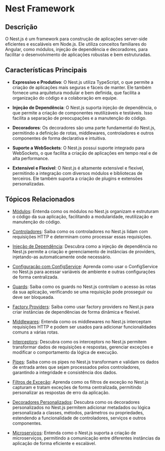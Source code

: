 # Nest Framework

## Descrição

O Nest.js é um framework para construção de aplicações server-side eficientes e escaláveis em Node.js. Ele utiliza conceitos familiares do Angular, como módulos, injeção de dependência e decoradores, para facilitar o desenvolvimento de aplicações robustas e bem estruturadas.

## Características Principais

- **Expressivo e Produtivo**: O Nest.js utiliza TypeScript, o que permite a criação de aplicações mais seguras e fáceis de manter. Ele também fornece uma arquitetura modular e bem definida, que facilita a organização do código e a colaboração em equipe.

- **Injeção de Dependência**: O Nest.js suporta injeção de dependência, o que permite a criação de componentes reutilizáveis e testáveis. Isso facilita a separação de preocupações e a manutenção do código.

- **Decoradores**: Os decoradores são uma parte fundamental do Nest.js, permitindo a definição de rotas, middlewares, controladores e outros componentes de forma declarativa e intuitiva.

- **Suporte a WebSockets**: O Nest.js possui suporte integrado para WebSockets, o que facilita a criação de aplicações em tempo real e de alta performance.

- **Extensível e Flexível**: O Nest.js é altamente extensível e flexível, permitindo a integração com diversos módulos e bibliotecas de terceiros. Ele também suporta a criação de plugins e extensões personalizadas.

## Tópicos Relacionados

- [Módulos](./NEST_MODULE.MD): Entenda como os módulos no Nest.js organizam e estruturam o código da sua aplicação, facilitando a modularidade, reutilização e manutenção do código.
  
- [Controladores](./NEST_CONTROLLERS.MD): Saiba como os controladores no Nest.js lidam com requisições HTTP e determinam como processar essas requisições.

- [Injeção de Dependência](./NEST_PROVIDERS.MD): Descubra como a injeção de dependência no Nest.js permite a criação e gerenciamento de instâncias de providers, injetando-as automaticamente onde necessário.

- [Configuração com ConfigService](./NEST_CONFIG_SERVICE.MD): Aprenda como usar o ConfigService no Nest.js para acessar variáveis de ambiente e outras configurações de forma centralizada.

- [Guards](./NEST_GUARDS.MD): Saiba como os guards no Nest.js controlam o acesso às rotas da sua aplicação, verificando se uma requisição pode prosseguir ou deve ser bloqueada.

- [Factory Providers](./NEST_FACTORY.MD): Saiba como usar factory providers no Nest.js para criar instâncias de dependências de forma dinâmica e flexível.

- [Middlewares](./NEST_MIDDLEWARES.MD): Entenda como os middlewares no Nest.js interceptam requisições HTTP e podem ser usados para adicionar funcionalidades comuns a várias rotas.

- [Interceptors](./NEST_INTERCEPTORS.MD): Descubra como os interceptors no Nest.js permitem transformar dados de requisições e respostas, gerenciar exceções e modificar o comportamento da lógica de execução.

- [Pipes](./NEST_PIPES.MD): Saiba como os pipes no Nest.js transformam e validam os dados de entrada antes que sejam processados pelos controladores, garantindo a integridade e consistência dos dados.

- [Filtros de Exceção](./NEST_FILTER_EXCEPTION.MD): Aprenda como os filtros de exceção no Nest.js capturam e tratam exceções de forma centralizada, permitindo personalizar as respostas de erro da aplicação.

- [Decoradores Personalizados](./NEST_CUSTOM_DECORATORS.MD): Descubra como os decoradores personalizados no Nest.js permitem adicionar metadados ou lógica personalizada a classes, métodos, parâmetros ou propriedades, estendendo a funcionalidade de controladores, serviços e outros componentes.

- [Microserviços](./NEST_MICROSERVICES.MD): Entenda como o Nest.js suporta a criação de microserviços, permitindo a comunicação entre diferentes instâncias da aplicação de forma eficiente e escalável.
